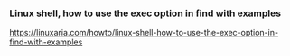 ### Linux shell, how to use the exec option in find with examples
https://linuxaria.com/howto/linux-shell-how-to-use-the-exec-option-in-find-with-examples